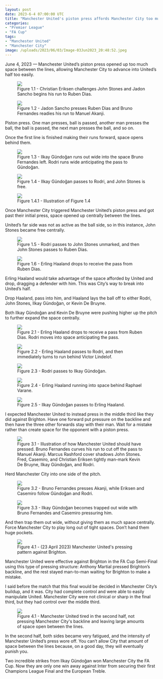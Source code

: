 ```yaml
---
layout: post
date: 2023-6-4 07:00:00 UTC
title: "Manchester United's piston press affords Manchester City too much space centrally" 
categories: 
- "Premier League"
- "FA Cup"
tags: 
- "Manchester United"
- "Manchester City"
image: /uploads/2023/06/03/Image-03Jun2023_20:48:52.jpeg
--- 
```


June 4, 2023 — Manchester United’s piston press opened up too much space between the lines, allowing Manchester City to advance into United’s half too easily. 

<!---more---> 

<figure>
    <img src="https://tacticsjournal.com/uploads/2023/06/03/Image-03Jun2023_20:48:38.jpeg">
    <figcaption>Figure 1.1 - Christian Eriksen challenges John Stones and Jadon Sancho begins his run to Ruben Dias.</figcaption>
</figure> 

<figure>
    <img src="https://tacticsjournal.com/uploads/2023/06/03/Image-03Jun2023_20:48:52.jpeg">
    <figcaption>Figure 1.2 - Jadon Sancho presses Ruben Dias and Bruno Fernandes readies his run to Manuel Akanji.</figcaption>
</figure> 

Piston press. One man presses, ball is passed, another man presses the ball, the ball is passed, the next man presses the ball, and so on. 

Once the first line is finished making their runs forward, space opens behind them. 

<figure>
    <img src="https://tacticsjournal.com/uploads/2023/06/03/Image-03Jun2023_20:49:09.jpeg">
    <figcaption>Figure 1.3 - Ilkay Gündoğan runs out wide into the space Bruno Fernandes left. Rodri runs wide anticipating the pass to Gündoğan.</figcaption>
</figure> 

<figure>
    <img src="https://tacticsjournal.com/uploads/2023/06/03/Image-03Jun2023_20:49:23.jpeg">
    <figcaption>Figure 1.4 - Ilkay Gündoğan passes to Rodri, and John Stones is free.</figcaption>
</figure> 

<figure>
    <img src="https://tacticsjournal.com/uploads/2023/06/03/Image-03Jun2023_21:25:04.jpeg">
    <figcaption>Figure 1.4.1 - Illustration of Figure 1.4</figcaption>
</figure> 

Once Manchester City triggered Manchester United’s piston press and got past their initial press, space opened up centrally between the lines. 

United’s far side was not as active as the ball side, so in this instance, John Stones became free centrally. 

<figure>
    <img src="https://tacticsjournal.com/uploads/2023/06/03/Image-03Jun2023_20:49:37.jpeg">
    <figcaption>Figure 1.5 - Rodri passes to John Stones unmarked, and then John Stones passes to Ruben Dias.</figcaption>
</figure> 

<figure>
    <img src="https://tacticsjournal.com/uploads/2023/06/03/Image-03Jun2023_20:49:54.jpeg">
    <figcaption>Figure 1.6 - Erling Haaland drops to receive the pass from Ruben Dias.</figcaption>
</figure> 

Erling Haaland would take advantage of the space afforded by United and drop, dragging a defender with him. This was City’s way to break into United’s half. 

Drop Haaland, pass into him, and Haaland lays the ball off to either Rodri, John Stones, Ilkay Gündoğan, or Kevin De Bruyne.

Both Ilkay Gündoğan and Kevin De Bruyne were pushing higher up the pitch to further expand the space centrally. 

<figure>
    <img src="https://tacticsjournal.com/uploads/2023/06/03/Image-03Jun2023_20:50:10.jpeg">
    <figcaption>Figure 2.1 - Erling Haaland drops to receive a pass from Ruben Dias. Rodri moves into space anticipating the pass.</figcaption>
</figure> 

<figure>
    <img src="https://tacticsjournal.com/uploads/2023/06/03/Image-03Jun2023_20:50:27.jpeg">
    <figcaption>Figure 2.2 - Erling Haaland passes to Rodri, and then immediately turns to run behind Victor Lindelof.</figcaption>
</figure> 

<figure>
    <img src="https://tacticsjournal.com/uploads/2023/06/03/Image-03Jun2023_20:50:47.jpeg">
    <figcaption>Figure 2.3 - Rodri passes to Ilkay Gündoğan.</figcaption>
</figure> 

<figure>
    <img src="https://tacticsjournal.com/uploads/2023/06/03/Image-03Jun2023_20:51:04.jpeg">
    <figcaption>Figure 2.4 - Erling Haaland running into space behind Raphael Varane.</figcaption>
</figure> 

<figure>
    <img src="https://tacticsjournal.com/uploads/2023/06/03/Image-03Jun2023_20:51:18.jpeg">
    <figcaption>Figure 2.5 - Ilkay Gündoğan passes to Erling Haaland.</figcaption>
</figure> 

I expected Manchester United to instead press in the middle third like they did against Brighton. Have one forward put pressure on the backline and then have the three other forwards stay with their man. Wait for a mistake rather than create space for the opponent with a piston press. 


<figure>
    <img src="https://tacticsjournal.com/uploads/2023/06/03/Image-03Jun2023_20:52:30.jpeg">
    <figcaption>Figure 3.1 - Illustration of how Manchester United should have pressed. Bruno Fernandes curves his run to cut off the pass to Manuel Akanji. Marcus Rashford cover shadows John Stones. Fred, Casemiro, and Christian Eriksen tightly man-mark Kevin De Bruyne, Ilkay Gündoğan, and Rodri.</figcaption>
</figure> 

Herd Manchester City into one side of the pitch. 

<figure>
    <img src="https://tacticsjournal.com/uploads/2023/06/03/Image-03Jun2023_20:52:54.jpeg">
    <figcaption>Figure 3.2 - Bruno Fernandes presses Akanji, while Eriksen and Casemiro follow Gündoğan and Rodri.</figcaption>
</figure> 

<figure>
    <img src="https://tacticsjournal.com/uploads/2023/06/03/Image-03Jun2023_20:53:07.jpeg">
    <figcaption>Figure 3.3 - Ilkay Gündoğan becomes trapped out wide with Bruno Fernandes and Casemiro pressuring him.</figcaption>
</figure> 

And then trap them out wide, without giving them as much space centrally. Force Manchester City to play long out of tight spaces. Don’t hand them huge pockets. 

<figure>
    <img src="https://tacticsjournal.com/uploads/2023/04/24/1st_Half_1.1-24Apr2023_12:56:52.jpeg">
    <figcaption>Figure 4.1 - (23 April 2023) Manchester United's pressing pattern against Brighton.</figcaption>
</figure> 

Manchester United were effective against Brighton in the FA Cup Semi-Final using this type of pressing structure: Anthony Martial pressed Brighton’s backline, and the rest stayed man-to-man waiting for Brighton to make a mistake. 

I said before the match that this final would be decided in Manchester City’s buildup, and it was. City had complete control and were able to easily manipulate United. Manchester City were not clinical or sharp in the final third, but they had control over the middle third. 


<figure>
    <img src="https://tacticsjournal.com/uploads/2023/06/03/Image-03Jun2023_20:51:32.jpeg">
    <figcaption>Figure 4.1 - Manchester United tired in the second half, not pressing Manchester City's backline and leaving large amounts of space open between the lines.</figcaption>
</figure> 

In the second half, both sides became very fatigued, and the intensity of Manchester United’s press wore off. You can’t allow City that amount of space between the lines because, on a good day, they will eventually punish you. 

Two incredible strikes from Ilkay Gündoğan won Manchester City the FA Cup. Now they are only one win away against Inter from securing their first Champions League Final and the European Treble. 
